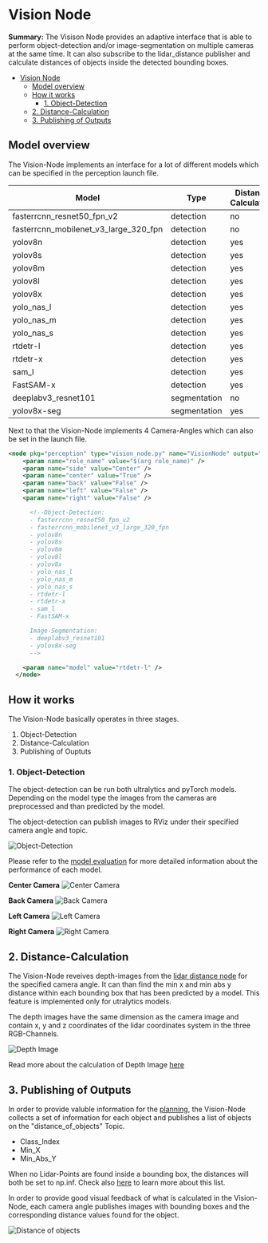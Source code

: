 # Vision Node

**Summary:** The Visison Node provides an adaptive interface that is able to perform object-detection and/or image-segmentation on multiple cameras at the same time.
It can also subscribe to the lidar_distance publisher and calculate distances of objects inside the detected bounding boxes.

- [Vision Node](#vision-node)
  - [Model overview](#model-overview)
  - [How it works](#how-it-works)
    - [1. Object-Detection](#1-object-detection)
  - [2. Distance-Calculation](#2-distance-calculation)
  - [3. Publishing of Outputs](#3-publishing-of-outputs)

## Model overview

The Vision-Node implements an interface for a lot of different models which can be specified in the perception launch file.

| Model                                 | Type         | Distance Calculation |
|---------------------------------------|--------------|--------|
| fasterrcnn_resnet50_fpn_v2            | detection    | no     |
| fasterrcnn_mobilenet_v3_large_320_fpn | detection    | no     |
| yolov8n                               | detection    | yes    |
| yolov8s                               | detection    | yes    |
| yolov8m                               | detection    | yes    |
| yolov8l                               | detection    | yes    |
| yolov8x                               | detection    | yes    |
| yolo_nas_l                            | detection    | yes    |
| yolo_nas_m                            | detection    | yes    |
| yolo_nas_s                            | detection    | yes    |
| rtdetr-l                              | detection    | yes    |
| rtdetr-x                              | detection    | yes    |
| sam_l                                 | detection    | yes    |
| FastSAM-x                             | detection    | yes    |
| deeplabv3_resnet101                   | segmentation | no     |
| yolov8x-seg                           | segmentation | yes    |

Next to that the Vision-Node implements 4 Camera-Angles which can also be set in the launch file.

```xml
<node pkg="perception" type="vision_node.py" name="VisionNode" output="screen">
    <param name="role_name" value="$(arg role_name)" />
    <param name="side" value="Center" />
    <param name="center" value="True" />
    <param name="back" value="False" />
    <param name="left" value="False" />
    <param name="right" value="False" />

      <!--Object-Detection: 
      - fasterrcnn_resnet50_fpn_v2 
      - fasterrcnn_mobilenet_v3_large_320_fpn
      - yolov8n
      - yolov8s
      - yolov8m
      - yolov8l
      - yolov8x
      - yolo_nas_l
      - yolo_nas_m
      - yolo_nas_s
      - rtdetr-l
      - rtdetr-x
      - sam_l
      - FastSAM-x

      Image-Segmentation:
      - deeplabv3_resnet101
      - yolov8x-seg 
      -->

    <param name="model" value="rtdetr-l" />
  </node>
```

## How it works

The Vision-Node basically operates in three stages.

1. Object-Detection
2. Distance-Calculation
3. Publishing of Ouptuts

### 1. Object-Detection

The object-detection can be run both ultralytics and pyTorch models. Depending on the model type the images from the cameras are preprocessed and than predicted by the model.

The object-detection can publish images to RViz under their specified camera angle and topic.

![Object-Detection](../perception/experiments/object-detection-model_evaluation/asset-copies/1619_yolov8x_seg.jpg)

Please refer to the [model evaluation](../perception/experiments/object-detection-model_evaluation/README.md) for more detailed information about the performance of each model.

**Center Camera**
![Center Camera](../assets/Front_Detection.png)

**Back Camera**
![Back Camera](../assets/Back_Detection.png)

**Left Camera**
![Left Camera](../assets/Left_Detection.png)

**Right Camera**
![Right Camera](../assets/Right_Detection.png)

## 2. Distance-Calculation

The Vision-Node reveives depth-images from the [lidar distance node](distance_to_objects.md) for the specified camera angle. It can than find the min x and min abs y distance within each bounding box that has been predicted by a model. This feature is implemented only for utralytics models.

The depth images have the same dimension as the camera image and contain x, y and z coordinates of the lidar coordinates system in the three RGB-Channels.

![Depth Image](../assets/2_15_layover.png)

Read more about the calculation of Depth Image [here](distance_to_objects.md)

## 3. Publishing of Outputs

In order to provide valuble information for the [planning](../planning/README.md), the Vision-Node collects a set of information for each object and publishes a list of objects on the "distance_of_objects" Topic.

- Class_Index
- Min_X
- Min_Abs_Y

When no Lidar-Points are found inside a bounding box, the distances will both be set to np.inf.
Check also [here](distance_to_objects.md) to learn more about this list.

In order to provide good visual feedback of what is calculated in the Vision-Node, each camera angle publishes images with bounding boxes and the corresponding distance values found for the object.

![Distance of objects](../assets/distance_visualization.png)

